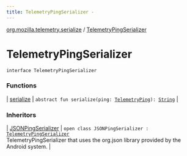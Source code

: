 ```yaml
---
title: TelemetryPingSerializer - 
---
```


[org.mozilla.telemetry.serialize](../index.html) / [TelemetryPingSerializer](./index.html)

# TelemetryPingSerializer

`interface TelemetryPingSerializer`

### Functions

| [serialize](serialize.html) | `abstract fun serialize(ping: `[`TelemetryPing`](../../org.mozilla.telemetry.ping/-telemetry-ping/index.html)`): `[`String`](https://kotlinlang.org/api/latest/jvm/stdlib/kotlin/-string/index.html) |

### Inheritors

| [JSONPingSerializer](../-j-s-o-n-ping-serializer/index.html) | `open class JSONPingSerializer : `[`TelemetryPingSerializer`](./index.md)<br>TelemetryPingSerializer that uses the org.json library provided by the Android system. |

